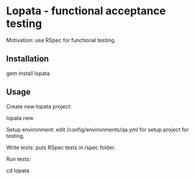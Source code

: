 # Lopata - functional acceptance testing

Motivation: use RSpec for functional testing.

## Installation

  gem install lopata

## Usage

Create new lopata project:

  lopata new <project-name>

Setup environment: edit <project-name>/config/environments/qa.yml for setup project for testing.

Write tests: puts RSpec tests in <project-name>/spec folder.

Run tests:

  cd <project-name>
  lopata
